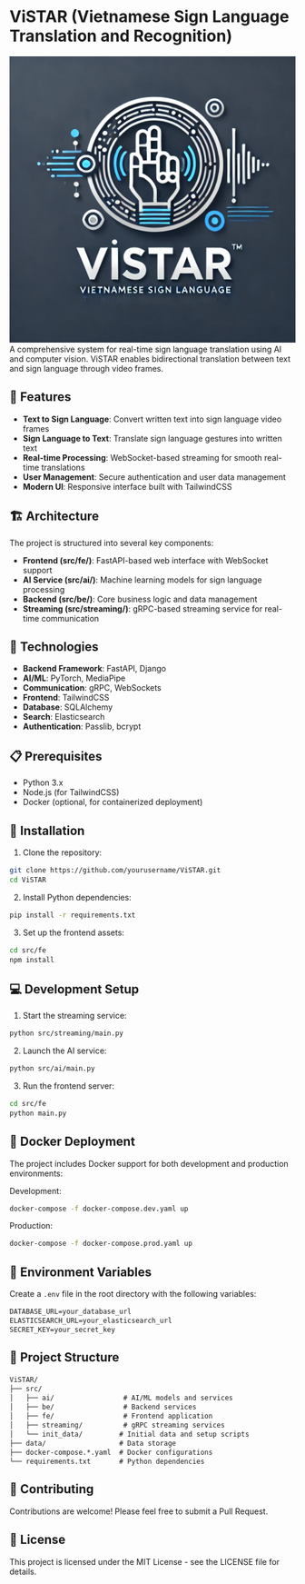 # ViSTAR (Vietnamese Sign Language Translation and Recognition)
![ViSTAR Logo](src/fe/static/css/VISTAR.webp)
A comprehensive system for real-time sign language translation using AI and computer vision. ViSTAR enables bidirectional translation between text and sign language through video frames.

## 🌟 Features

- **Text to Sign Language**: Convert written text into sign language video frames
- **Sign Language to Text**: Translate sign language gestures into written text
- **Real-time Processing**: WebSocket-based streaming for smooth real-time translations
- **User Management**: Secure authentication and user data management
- **Modern UI**: Responsive interface built with TailwindCSS

## 🏗️ Architecture

The project is structured into several key components:

- **Frontend (src/fe/)**: FastAPI-based web interface with WebSocket support
- **AI Service (src/ai/)**: Machine learning models for sign language processing
- **Backend (src/be/)**: Core business logic and data management
- **Streaming (src/streaming/)**: gRPC-based streaming service for real-time communication

## 🔧 Technologies

- **Backend Framework**: FastAPI, Django
- **AI/ML**: PyTorch, MediaPipe
- **Communication**: gRPC, WebSockets
- **Frontend**: TailwindCSS
- **Database**: SQLAlchemy
- **Search**: Elasticsearch
- **Authentication**: Passlib, bcrypt

## 📋 Prerequisites

- Python 3.x
- Node.js (for TailwindCSS)
- Docker (optional, for containerized deployment)

## 🚀 Installation

1. Clone the repository:
```bash
git clone https://github.com/yourusername/ViSTAR.git
cd ViSTAR
```

2. Install Python dependencies:
```bash
pip install -r requirements.txt
```

3. Set up the frontend assets:
```bash
cd src/fe
npm install
```

## 💻 Development Setup

1. Start the streaming service:
```bash
python src/streaming/main.py
```

2. Launch the AI service:
```bash
python src/ai/main.py
```

3. Run the frontend server:
```bash
cd src/fe
python main.py
```

## 🐳 Docker Deployment

The project includes Docker support for both development and production environments:

Development:
```bash
docker-compose -f docker-compose.dev.yaml up
```

Production:
```bash
docker-compose -f docker-compose.prod.yaml up
```

## 🔐 Environment Variables

Create a `.env` file in the root directory with the following variables:
```
DATABASE_URL=your_database_url
ELASTICSEARCH_URL=your_elasticsearch_url
SECRET_KEY=your_secret_key
```

## 📁 Project Structure

```
ViSTAR/
├── src/
│   ├── ai/                 # AI/ML models and services
│   ├── be/                 # Backend services
│   ├── fe/                 # Frontend application
│   ├── streaming/          # gRPC streaming services
│   └── init_data/         # Initial data and setup scripts
├── data/                  # Data storage
├── docker-compose.*.yaml  # Docker configurations
└── requirements.txt       # Python dependencies
```

## 🤝 Contributing

Contributions are welcome! Please feel free to submit a Pull Request.

## 📄 License

This project is licensed under the MIT License - see the LICENSE file for details.
